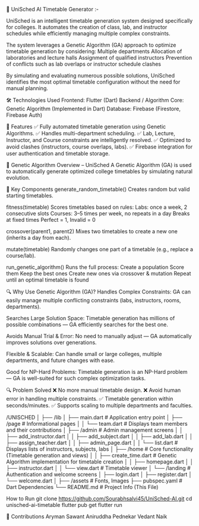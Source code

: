 📅 UniSched AI Timetable Generator :- 

UniSched is an intelligent timetable generation system designed specifically for colleges. It automates the creation of class, lab, and instructor schedules while efficiently managing multiple complex constraints.

The system leverages a Genetic Algorithm (GA) approach to optimize timetable generation by considering: 
Multiple departments
Allocation of laboratories and lecture halls
Assignment of qualified instructors
Prevention of conflicts such as lab overlaps or instructor schedule clashes 

By simulating and evaluating numerous possible solutions, UniSched identifies the most optimal timetable configuration without the need for manual planning.


🛠️ Technologies Used
Frontend: Flutter (Dart)
Backend / Algorithm Core: Genetic Algorithm (Implemented in Dart)
Database: Firebase (Firestore, Firebase Auth)

🎯 Features
✅ Fully automated timetable generation using Genetic Algorithms.
✅ Handles multi-department scheduling.
✅ Lab, Lecture, Instructor, and Course constraints are intelligently resolved.
✅ Optimized to avoid clashes (instructors, course overlaps, labs).
✅ Firebase integration for user authentication and timetable storage.

🧬 Genetic Algorithm Overview – UniSched
A Genetic Algorithm (GA) is used to automatically generate optimized college timetables by simulating natural evolution.

🔧 Key Components
generate_random_timetable()
Creates random but valid starting timetables.

fitness(timetable)
Scores timetables based on rules:
Labs: once a week, 2 consecutive slots
Courses: 3–5 times per week, no repeats in a day
Breaks at fixed times
Perfect = 1, Invalid = 0

crossover(parent1, parent2)
Mixes two timetables to create a new one (inherits a day from each).

mutate(timetable)
Randomly changes one part of a timetable (e.g., replace a course/lab).

run_genetic_algorithm()
Runs the full process:
Create a population
Score them
Keep the best ones
Create new ones via crossover & mutation
Repeat until an optimal timetable is found

🔍 Why Use Genetic Algorithm (GA)?
Handles Complex Constraints:
GA can easily manage multiple conflicting constraints (labs, instructors, rooms, departments).

Searches Large Solution Space:
Timetable generation has millions of possible combinations — GA efficiently searches for the best one.

Avoids Manual Trial & Error:
No need to manually adjust — GA automatically improves solutions over generations.

Flexible & Scalable:
Can handle small or large colleges, multiple departments, and future changes with ease.

Good for NP-Hard Problems:
Timetable generation is an NP-Hard problem — GA is well-suited for such complex optimization tasks.

🔍 Problem Solved
❌ No more manual timetable design.
❌ Avoid human error in handling multiple constraints.
✅ Timetable generation within seconds/minutes.
✅ Supports scaling to multiple departments and faculties.

/UNISCHED
│
├── /lib
│   ├── main.dart                # Application entry point
│   ├── /page                     # Informational pages
│   │     └── team.dart           # Displays team members and their contributions
│   ├── /admin                    # Admin management screens
│   │     ├── add_instructor.dart
│   │     ├── add_subject.dart
│   │     ├── add_lab.dart
│   │     ├── assign_teacher.dart
│   │     ├── admin_page.dart
│   │     └── list.dart           # Displays lists of instructors, subjects, labs
│   ├── /home                     # Core functionality (Timetable generation and views)
│   │     ├── create_time.dart    # Genetic Algorithm implementation for timetable creation
│   │     ├── homepage.dart
│   │     ├── instructor.dart
│   │     └── view.dart           # Timetable viewer
│   └── /landing                  # Authentication and welcome screens 
│         ├── login.dart
│         ├── register.dart
│         └── welcome.dart
│
├── /assets                # Fonts, Images
├── pubspec.yaml           # Dart Dependencies
└── README.md              # Project Info (This File)


How to Run
git clone https://github.com/Sourabhsalvi45/UniSched-AI.git
cd unisched-ai-timetable
flutter pub get
flutter run

🤝 Contributions
Aryman Sawant
Aniruddha Pednekar
Vedant Naik





